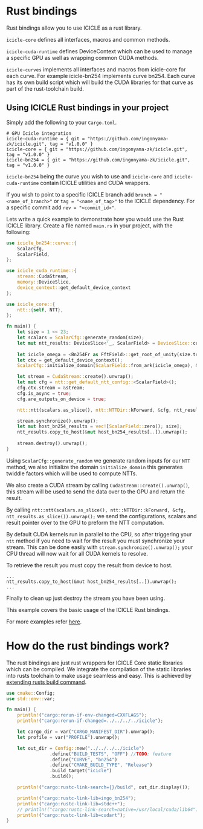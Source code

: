 # Rust bindings

Rust bindings allow you to use ICICLE as a rust library.

`icicle-core` defines all interfaces, macros and common methods.

`icicle-cuda-runtime` defines DeviceContext which can be used to manage a specific GPU as well as wrapping common CUDA methods.

`icicle-curves` implements all interfaces and macros from icicle-core for each curve. For example icicle-bn254 implements curve bn254. Each curve has its own build script which will build the CUDA libraries for that curve as part of the rust-toolchain build.

## Using ICICLE Rust bindings in your project

Simply add the following to your `Cargo.toml`.

```
# GPU Icicle integration
icicle-cuda-runtime = { git = "https://github.com/ingonyama-zk/icicle.git", tag = "v1.0.0" }
icicle-core = { git = "https://github.com/ingonyama-zk/icicle.git", tag = "v1.0.0" }
icicle-bn254 = { git = "https://github.com/ingonyama-zk/icicle.git", tag = "v1.0.0" }
```

`icicle-bn254` being the curve you wish to use and `icicle-core` and `icicle-cuda-runtime` contain ICICLE utilities and CUDA wrappers.

If you wish to point to a specific ICICLE branch add `branch = "<name_of_branch>"` or `tag = "<name_of_tag>"` to the ICICLE dependency. For a specific commit add `rev = "<commit_id>"`.
 
Lets write a quick example to demonstrate how you would use the Rust ICICLE library. Create a file named `main.rs` in your project, with the following:

```rust
use icicle_bn254::curve::{
    ScalarCfg,
    ScalarField,
};

use icicle_cuda_runtime::{
    stream::CudaStream,
    memory::DeviceSlice,
    device_context::get_default_device_context
};

use icicle_core::{
    ntt::{self, NTT},
};

fn main() {
    let size = 1 << 23;
    let scalars = ScalarCfg::generate_random(size);
    let mut ntt_results: DeviceSlice<'_, ScalarField> = DeviceSlice::cuda_malloc(size).unwrap();
    
    let icicle_omega = <Bn254Fr as FftField>::get_root_of_unity(size.try_into().unwrap()).unwrap();
    let ctx = get_default_device_context();
    ScalarCfg::initialize_domain(ScalarField::from_ark(icicle_omega), &ctx).unwrap();

    let stream = CudaStream::create().unwrap();
    let mut cfg = ntt::get_default_ntt_config::<ScalarField>();
    cfg.ctx.stream = &stream;
    cfg.is_async = true;
    cfg.are_outputs_on_device = true;

    ntt::ntt(scalars.as_slice(), ntt::NTTDir::kForward, &cfg, ntt_results.as_slice()).unwrap();

    stream.synchronize().unwrap();
    let mut host_bn254_results = vec![ScalarField::zero(); size];
    ntt_results.copy_to_host(&mut host_bn254_results[..]).unwrap();
    
    stream.destroy().unwrap();
}
```

Using `ScalarCfg::generate_random` we generate random inputs for our `NTT` method, we also initialize the domain `initialize_domain` this generates twiddle factors which will be used to compute NTTs. 

We also create a CUDA stream by calling `CudaStream::create().unwrap()`, this stream will be used to send the data over to the GPU and return the result.


By calling `ntt::ntt(scalars.as_slice(), ntt::NTTDir::kForward, &cfg, ntt_results.as_slice()).unwrap();` we send the configurations, scalars and result pointer over to the GPU to preform the NTT computation.

By default CUDA kernels run in parallel to the CPU, so after triggering your `ntt` method if you need to wait for the result you must synchronize your stream. This can be done easily with `stream.synchronize().unwrap();` your CPU thread will now wait for all CUDA kernels to resolve.

To retrieve the result you must copy the result from device to host.

```
...
ntt_results.copy_to_host(&mut host_bn254_results[..]).unwrap();
...
```

Finally to clean up just destroy the stream you have been using.

This example covers the basic usage of the ICICLE Rust bindings.

For more examples refer [here](https://github.com/ingonyama-zk/icicle/tree/main/examples).


# How do the rust bindings work?

The rust bindings are just rust wrappers for ICICLE Core static libraries which can be compiled. We integrate the compilation of the static libraries into rusts toolchain to make usage seamless and easy. This is achieved by [extending rusts build command](https://github.com/ingonyama-zk/icicle/blob/main/wrappers/rust/icicle-curves/icicle-bn254/build.rs).


```rust
use cmake::Config;
use std::env::var;

fn main() {
    println!("cargo:rerun-if-env-changed=CXXFLAGS");
    println!("cargo:rerun-if-changed=../../../../icicle");

    let cargo_dir = var("CARGO_MANIFEST_DIR").unwrap();
    let profile = var("PROFILE").unwrap();

    let out_dir = Config::new("../../../../icicle")
                .define("BUILD_TESTS", "OFF") //TODO: feature
                .define("CURVE", "bn254")
                .define("CMAKE_BUILD_TYPE", "Release")
                .build_target("icicle")
                .build();

    println!("cargo:rustc-link-search={}/build", out_dir.display());

    println!("cargo:rustc-link-lib=ingo_bn254");
    println!("cargo:rustc-link-lib=stdc++");
    // println!("cargo:rustc-link-search=native=/usr/local/cuda/lib64");
    println!("cargo:rustc-link-lib=cudart");
}
```
